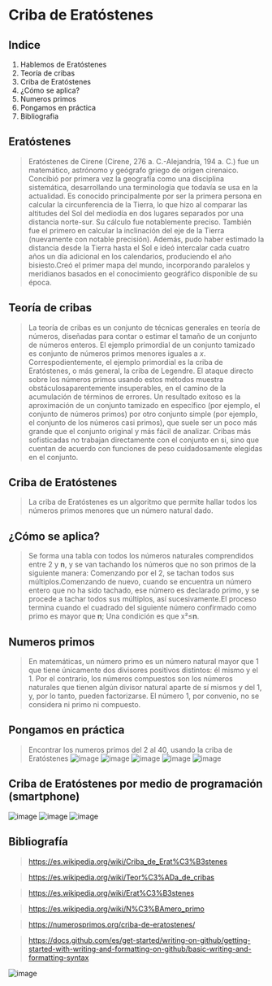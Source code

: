# Criba de Eratóstenes

## Indice 
1. Hablemos de Eratóstenes
2. Teoría de cribas 
3. Criba de Eratóstenes
4. ¿Cómo se aplica?
5. Numeros primos 
6. Pongamos en práctica
7. Bibliografia 

## Eratóstenes
>Eratóstenes de Cirene (Cirene, 276 a. C.-Alejandría, 194 a. C.) fue un matemático, astrónomo y geógrafo griego de origen
cirenaico. Concibió por primera vez la geografía como una disciplina sistemática, desarrollando una terminología que todavía se usa en la actualidad. 
Es conocido principalmente por ser la primera persona en calcular la circunferencia de la Tierra, lo que hizo al comparar las altitudes del Sol del mediodía en dos
lugares separados por una distancia norte-sur. Su cálculo fue notablemente preciso. También fue el primero en calcular la inclinación del eje de la Tierra (nuevamente 
con notable precisión). Además, pudo haber estimado la distancia desde la Tierra hasta el Sol e ideó intercalar cada cuatro años un día adicional en los calendarios,
produciendo el año bisiesto.Creó el primer mapa del mundo, incorporando paralelos y meridianos basados en el conocimiento geográfico disponible de su época.

## Teoría de cribas
>La teoría de cribas es un conjunto de técnicas generales en teoría de números, diseñadas para contar o estimar el tamaño de un conjunto de números enteros. El ejemplo
primordial de un conjunto tamizado es conjunto de números primos menores iguales a $x$. Correspodientemente, el ejemplo primordial es la criba de Eratóstenes, o más 
general, la criba de Legendre. El ataque directo sobre los números primos usando estos métodos muestra obstáculosaparentemente insuperables, en el camino de la
acumulación de términos de errores.
Un resultado exitoso es la aproximación de un conjunto tamizado en específico (por ejemplo, el conjunto de números primos) por otro conjunto simple (por ejemplo, el 
conjunto de los números casi primos), que suele ser un poco más grande que el conjunto original y más fácil de analizar. Cribas más sofisticadas no trabajan directamente
con el conjunto en si, sino que cuentan de acuerdo con funciones de peso cuidadosamente elegidas en el conjunto.

## Criba de Eratóstenes
>La criba de Eratóstenes es un algoritmo que permite hallar todos los números primos menores que un número natural dado. 

## ¿Cómo se aplica?
>Se forma una tabla con todos los números naturales comprendidos entre 2 y **n**, y se van tachando los números que no son primos de la siguiente manera:
Comenzando por el 2, se tachan todos sus múltiplos.Comenzando de nuevo, cuando se encuentra un número entero que no ha sido tachado, ese número es declarado primo,
y se procede a tachar todos sus múltiplos, así sucesivamente.El proceso termina cuando el cuadrado del siguiente número confirmado como primo es mayor que **n**; Una condición es que x²≤**n**.

## Numeros primos 
>En matemáticas, un número primo es un número natural mayor que 1 que tiene únicamente dos divisores positivos distintos: él mismo y el 1. Por el contrario, los números compuestos son los números naturales que tienen algún divisor natural aparte de sí mismos y del 1, y, por lo tanto, pueden factorizarse. El número 1, por convenio, no se considera ni primo ni compuesto.

## Pongamos en práctica 
>Encontrar los numeros primos del 2 al 40, usando la criba de Eratóstenes
![image](https://user-images.githubusercontent.com/112005825/186521381-8d148434-30e3-4e8c-a66c-47843032924a.png)
![image](https://user-images.githubusercontent.com/112005825/186521558-4d058cf2-d24e-477c-bfca-febc1db7677a.png)
![image](https://user-images.githubusercontent.com/112005825/186521634-d2842b4b-c1dd-4e09-b691-6519b9b9dd58.png)
![image](https://user-images.githubusercontent.com/112005825/186521680-97d53d69-7704-4c87-8dd3-f61193684349.png)
![image](https://user-images.githubusercontent.com/112005825/186521717-2a7192a3-03c2-47a7-a19e-435ae7f13741.png)

## Criba de Eratóstenes por medio de programación (smartphone)
![image](https://user-images.githubusercontent.com/112005825/186535778-6c2232aa-af4f-44e7-a41a-ebcd43df6a27.png)
![image](https://user-images.githubusercontent.com/112005825/186535797-b876dfcc-263a-4bd4-afa5-5c61d578dcd0.png)
![image](https://user-images.githubusercontent.com/112005825/186535815-9fa2ef36-6c2a-4477-b8f1-2c0bf849c14b.png)

## Bibliografía
>https://es.wikipedia.org/wiki/Criba_de_Erat%C3%B3stenes

>https://es.wikipedia.org/wiki/Teor%C3%ADa_de_cribas

>https://es.wikipedia.org/wiki/Erat%C3%B3stenes

>https://es.wikipedia.org/wiki/N%C3%BAmero_primo

>https://numerosprimos.org/criba-de-eratostenes/

>https://docs.github.com/es/get-started/writing-on-github/getting-started-with-writing-and-formatting-on-github/basic-writing-and-formatting-syntax

![image](https://user-images.githubusercontent.com/112005825/186530156-8ec5c80d-06ac-44d9-acff-e7f38ea12dbf.png)
